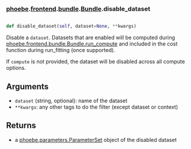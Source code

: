 ### [phoebe](phoebe.md).[frontend](phoebe.frontend.md).[bundle](phoebe.frontend.bundle.md).[Bundle](phoebe.frontend.bundle.Bundle.md).disable_dataset

```py

def disable_dataset(self, dataset=None, **kwargs)

```



Disable a `dataset`.  Datasets that are enabled will be computed
during [phoebe.frontend.bundle.Bundle.run_compute](phoebe.frontend.bundle.Bundle.run_compute.md) and included in the cost function
during run_fitting (once supported).

If `compute` is not provided, the dataset will be disabled across all
compute options.

Arguments
-----------
* `dataset` (string, optional): name of the dataset
* `**kwargs`:  any other tags to do the filter
    (except dataset or context)

Returns
---------
* a [phoebe.parameters.ParameterSet](phoebe.parameters.ParameterSet.md) object of the disabled dataset

